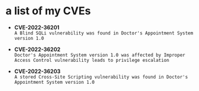 # a list of my CVEs

- **CVE-2022-36201**\
```A Blind SQLi vulnerability was found in Doctor's Appointment System version 1.0```

- **CVE-2022-36202**\
```Doctor's Appointment System version 1.0 was affected by Improper Access Control vulnerability leads to privilege escalation```

- **CVE-2022-36203**\
```A stored Cross-Site Scripting vulnerability was found in Doctor's Appointment System version 1.0```

